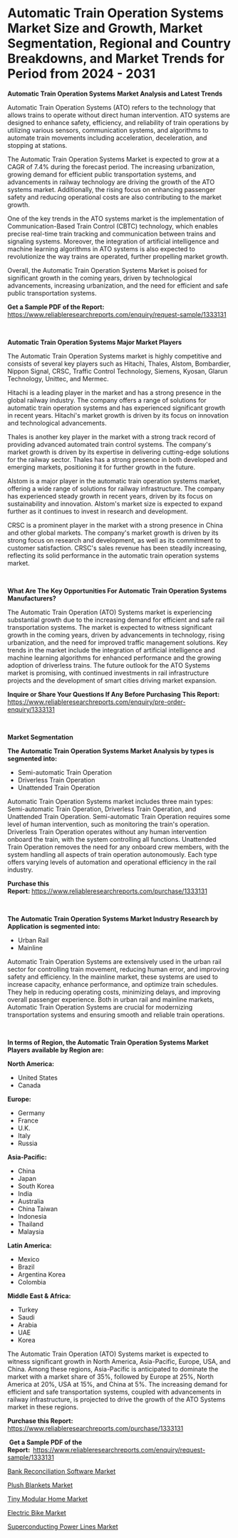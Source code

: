 <p><h1>Automatic Train Operation Systems Market Size and Growth, Market Segmentation, Regional and Country Breakdowns, and Market Trends for Period from 2024 -  2031</h1></p><p><strong>Automatic Train Operation Systems Market Analysis and Latest Trends</strong></p>
<p><p>Automatic Train Operation Systems (ATO) refers to the technology that allows trains to operate without direct human intervention. ATO systems are designed to enhance safety, efficiency, and reliability of train operations by utilizing various sensors, communication systems, and algorithms to automate train movements including acceleration, deceleration, and stopping at stations.</p><p>The Automatic Train Operation Systems Market is expected to grow at a CAGR of 7.4% during the forecast period. The increasing urbanization, growing demand for efficient public transportation systems, and advancements in railway technology are driving the growth of the ATO systems market. Additionally, the rising focus on enhancing passenger safety and reducing operational costs are also contributing to the market growth.</p><p>One of the key trends in the ATO systems market is the implementation of Communication-Based Train Control (CBTC) technology, which enables precise real-time train tracking and communication between trains and signaling systems. Moreover, the integration of artificial intelligence and machine learning algorithms in ATO systems is also expected to revolutionize the way trains are operated, further propelling market growth.</p><p>Overall, the Automatic Train Operation Systems Market is poised for significant growth in the coming years, driven by technological advancements, increasing urbanization, and the need for efficient and safe public transportation systems.</p></p>
<p><strong>Get a Sample PDF of the Report:&nbsp;</strong> <a href="https://www.reliableresearchreports.com/enquiry/request-sample/1333131">https://www.reliableresearchreports.com/enquiry/request-sample/1333131</a></p>
<p>&nbsp;</p>
<p><strong>Automatic Train Operation Systems Major Market Players</strong></p>
<p><p>The Automatic Train Operation Systems market is highly competitive and consists of several key players such as Hitachi, Thales, Alstom, Bombardier, Nippon Signal, CRSC, Traffic Control Technology, Siemens, Kyosan, Glarun Technology, Unittec, and Mermec.</p><p>Hitachi is a leading player in the market and has a strong presence in the global railway industry. The company offers a range of solutions for automatic train operation systems and has experienced significant growth in recent years. Hitachi's market growth is driven by its focus on innovation and technological advancements.</p><p>Thales is another key player in the market with a strong track record of providing advanced automated train control systems. The company's market growth is driven by its expertise in delivering cutting-edge solutions for the railway sector. Thales has a strong presence in both developed and emerging markets, positioning it for further growth in the future.</p><p>Alstom is a major player in the automatic train operation systems market, offering a wide range of solutions for railway infrastructure. The company has experienced steady growth in recent years, driven by its focus on sustainability and innovation. Alstom's market size is expected to expand further as it continues to invest in research and development.</p><p>CRSC is a prominent player in the market with a strong presence in China and other global markets. The company's market growth is driven by its strong focus on research and development, as well as its commitment to customer satisfaction. CRSC's sales revenue has been steadily increasing, reflecting its solid performance in the automatic train operation systems market.</p></p>
<p>&nbsp;</p>
<p><strong>What Are The Key Opportunities For Automatic Train Operation Systems Manufacturers?</strong></p>
<p><p>The Automatic Train Operation (ATO) Systems market is experiencing substantial growth due to the increasing demand for efficient and safe rail transportation systems. The market is expected to witness significant growth in the coming years, driven by advancements in technology, rising urbanization, and the need for improved traffic management solutions. Key trends in the market include the integration of artificial intelligence and machine learning algorithms for enhanced performance and the growing adoption of driverless trains. The future outlook for the ATO Systems market is promising, with continued investments in rail infrastructure projects and the development of smart cities driving market expansion.</p></p>
<p><strong>Inquire or Share Your Questions If Any Before Purchasing This Report:</strong> <a href="https://www.reliableresearchreports.com/enquiry/pre-order-enquiry/1333131">https://www.reliableresearchreports.com/enquiry/pre-order-enquiry/1333131</a></p>
<p>&nbsp;</p>
<p><strong>Market Segmentation</strong></p>
<p><strong>The Automatic Train Operation Systems Market Analysis by types is segmented into:</strong></p>
<p><ul><li>Semi-automatic Train Operation</li><li>Driverless Train Operation</li><li>Unattended Train Operation</li></ul></p>
<p><p>Automatic Train Operation Systems market includes three main types: Semi-automatic Train Operation, Driverless Train Operation, and Unattended Train Operation. Semi-automatic Train Operation requires some level of human intervention, such as monitoring the train's operation. Driverless Train Operation operates without any human intervention onboard the train, with the system controlling all functions. Unattended Train Operation removes the need for any onboard crew members, with the system handling all aspects of train operation autonomously. Each type offers varying levels of automation and operational efficiency in the rail industry.</p></p>
<p><strong>Purchase this Report:&nbsp;</strong><a href="https://www.reliableresearchreports.com/purchase/1333131">https://www.reliableresearchreports.com/purchase/1333131</a></p>
<p>&nbsp;</p>
<p><strong>The Automatic Train Operation Systems Market Industry Research by Application is segmented into:</strong></p>
<p><ul><li>Urban Rail</li><li>Mainline</li></ul></p>
<p><p>Automatic Train Operation Systems are extensively used in the urban rail sector for controlling train movement, reducing human error, and improving safety and efficiency. In the mainline market, these systems are used to increase capacity, enhance performance, and optimize train schedules. They help in reducing operating costs, minimizing delays, and improving overall passenger experience. Both in urban rail and mainline markets, Automatic Train Operation Systems are crucial for modernizing transportation systems and ensuring smooth and reliable train operations.</p></p>
<p>&nbsp;</p>
<p><strong>In terms of Region, the Automatic Train Operation Systems Market Players available by Region are:</strong></p>
<p>
    <p> <strong> North America: </strong>
        <ul>
            <li>United States</li>
            <li>Canada</li>
        </ul>
        </p> 
    <p> <strong> Europe: </strong>
        <ul>
            <li>Germany</li>
            <li>France</li>
            <li>U.K.</li>
            <li>Italy</li>
            <li>Russia</li>
        </ul>
        </p> 
    <p> <strong> Asia-Pacific: </strong>
        <ul>
            <li>China</li>
            <li>Japan</li>
            <li>South Korea</li>
            <li>India</li>
            <li>Australia</li>
            <li>China Taiwan</li>
            <li>Indonesia</li>
            <li>Thailand</li>
            <li>Malaysia</li>
        </ul>
        </p> 
    <p> <strong> Latin America: </strong>
        <ul>
            <li>Mexico</li>
            <li>Brazil</li>
            <li>Argentina Korea</li>
            <li>Colombia</li>
        </ul>
        </p> 
    <p> <strong> Middle East & Africa: </strong>
        <ul>
            <li>Turkey</li>
            <li>Saudi</li>
            <li>Arabia</li>
            <li>UAE</li>
            <li>Korea</li>
        </ul>
    </p>
    </p>
<p><p>The Automatic Train Operation (ATO) Systems market is expected to witness significant growth in North America, Asia-Pacific, Europe, USA, and China. Among these regions, Asia-Pacific is anticipated to dominate the market with a market share of 35%, followed by Europe at 25%, North America at 20%, USA at 15%, and China at 5%. The increasing demand for efficient and safe transportation systems, coupled with advancements in railway infrastructure, is projected to drive the growth of the ATO Systems market in these regions.</p></p>
<p><strong>Purchase this Report: </strong><a href="https://www.reliableresearchreports.com/purchase/1333131">https://www.reliableresearchreports.com/purchase/1333131</a></p>
<p>&nbsp;<strong>Get a Sample PDF of the Report:&nbsp;&nbsp;</strong><a href="https://www.reliableresearchreports.com/enquiry/request-sample/1333131">https://www.reliableresearchreports.com/enquiry/request-sample/1333131</a></p>
<p><strong></strong></p>
<p><p><a href="https://medium.com/@dorisstephens14/bank-reconciliation-software-market-trends-forecast-and-competitive-analysis-to-2031-0c5ba455b278">Bank Reconciliation Software Market</a></p><p><a href="https://medium.com/@shirleygreene26/analyzing-plush-blankets-market-global-industry-perspective-and-forecast-2024-to-2031-7b646f2d9409">Plush Blankets Market</a></p><p><a href="https://medium.com/@emilyarnold76/tiny-modular-home-market-comprehensive-assessment-by-type-application-and-geography-4214cfb65d27">Tiny Modular Home Market</a></p><p><a href="https://medium.com/@dorisstephens14/electric-bike-market-outlook-industry-overview-and-forecast-2024-to-2031-1d9314e04548">Electric Bike Market</a></p><p><a href="https://medium.com/@emilyarnold76/superconducting-power-lines-market-size-cagr-trends-2024-2030-e947b5950976">Superconducting Power Lines Market</a></p></p>